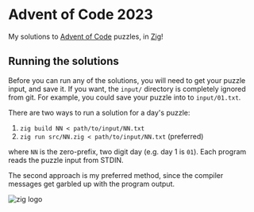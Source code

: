 # Advent of Code 2023

My solutions to [Advent of Code][aoc] puzzles, in [Zig][zig]!

## Running the solutions

Before you can run any of the solutions, you will need to get your puzzle input, and save it.
If you want, the `input/` directory is completely ignored from git.
For example, you could save your puzzle into to `input/01.txt`.

There are two ways to run a solution for a day's puzzle:

1. `zig build NN < path/to/input/NN.txt`
2. `zig run src/NN.zig < path/to/input/NN.txt` (preferred)

where `NN` is the zero-prefix, two digit day (e.g. day 1 is `01`).
Each program reads the puzzle input from STDIN.

The second approach is my preferred method, since the compiler messages get garbled up with
the program output.

![zig logo](https://github.com/ziglang/logo/blob/master/zig-mark-neg-black.svg)

[aoc]: https://adventofcode.com
[zig]: https://ziglang.org
